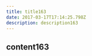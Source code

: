 ```yaml
---
title: title163
date: 2017-03-17T17:14:25.798Z
description: description163
---
```


## content163
  
